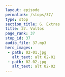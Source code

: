 ```yaml
---
layout: episode
permalink: /stops/37/
type: stop
section_title: G. Extras
title: 37. Vultos
page_rank: 37
stop_id: 37
audio_file: 37.mp3
hero_images:
 - path: 02-01.jpg
   alt_text: alt 02-01
 - path: 02-02.jpg
   alt_text: alt 02-02
---
```

